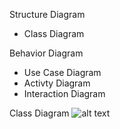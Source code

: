 Structure Diagram
* Class Diagram

Behavior Diagram
* Use Case Diagram
* Activty Diagram
* Interaction Diagram

Class Diagram
![alt text](http://www.uml-diagrams.org/class-diagrams/class-diagram-domain-overview.png"class-diagrams")
